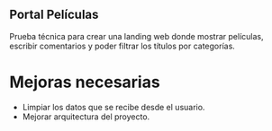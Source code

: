 ## Portal Películas

Prueba técnica para crear una landing web donde mostrar películas, escribir comentarios y poder filtrar los títulos por categorías.

# Mejoras necesarias

- Limpiar los datos que se recibe desde el usuario.
- Mejorar arquitectura del proyecto.
